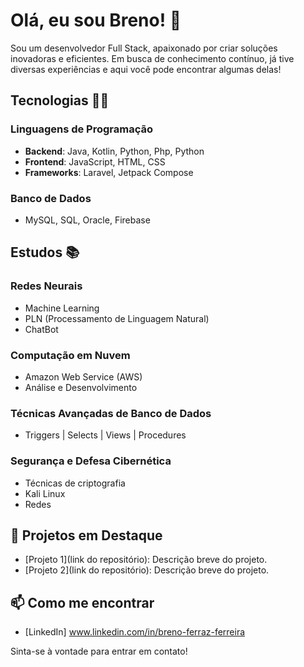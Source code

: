 # Olá, eu sou Breno! 👋

Sou um desenvolvedor Full Stack, apaixonado por criar soluções inovadoras e eficientes. Em busca de conhecimento contínuo, já tive diversas experiências e aqui você pode encontrar algumas delas!

## Tecnologias 👨‍💻

### Linguagens de Programação
- **Backend**: Java, Kotlin, Python, Php, Python
- **Frontend**: JavaScript, HTML, CSS
- **Frameworks**: Laravel, Jetpack Compose

### Banco de Dados
- MySQL, SQL, Oracle, Firebase

## Estudos 📚 

### Redes Neurais
- Machine Learning
- PLN (Processamento de Linguagem Natural)
- ChatBot

### Computação em Nuvem
- Amazon Web Service (AWS)
- Análise e Desenvolvimento

### Técnicas Avançadas de Banco de Dados
- Triggers | Selects | Views | Procedures

### Segurança e Defesa Cibernética
- Técnicas de criptografia
- Kali Linux
- Redes

## 🌟 Projetos em Destaque
- [Projeto 1](link do repositório): Descrição breve do projeto.
- [Projeto 2](link do repositório): Descrição breve do projeto.

## 📫 Como me encontrar
- [LinkedIn] www.linkedin.com/in/breno-ferraz-ferreira

Sinta-se à vontade para entrar em contato!
